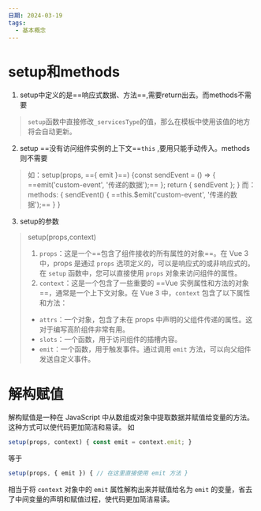 ```yaml
---
日期: 2024-03-19
tags:
  - 基本概念
---
```

# setup和methods
1. setup中定义的是==响应式数据、方法==,需要return出去。而methods不需要
>`setup`函数中直接修改`_servicesType`的值，那么在模板中使用该值的地方将会自动更新。
>
2. setup ==没有访问组件实例的上下文==`this` ,要用只能手动传入。methods则不需要
>如：setup(props, =={ emit }==) {const sendEvent = () => { ==emit('custom-event', '传递的数据');== }; return { sendEvent }; }
>而：methods: { sendEvent() { ==this.$emit('custom-event', '传递的数据');== } }

3. setup的参数
>setup(props,context)
>1. `props`：这是一个==包含了组件接收的所有属性的对象==。在 Vue 3 中，props 是通过 `props` 选项定义的，可以是响应式的或非响应式的。在 `setup` 函数中，您可以直接使用 `props` 对象来访问组件的属性。
>2. `context`：这是一个包含了一些重要的 ==Vue 实例属性和方法的对象==，通常是一个上下文对象。在 Vue 3 中，`context` 包含了以下属性和方法：
>
>- `attrs`：一个对象，包含了未在 props 中声明的父组件传递的属性。这对于编写高阶组件非常有用。
>- `slots`：一个函数，用于访问组件的插槽内容。
>- `emit`：一个函数，用于触发事件。通过调用 `emit` 方法，可以向父组件发送自定义事件。

# 解构赋值
解构赋值是一种在 JavaScript 中从数组或对象中提取数据并赋值给变量的方法。这种方式可以使代码更加简洁和易读。
如
```js
setup(props, context) { const emit = context.emit; }
```
等于
```js
setup(props, { emit }) { // 在这里直接使用 emit 方法 }
```
相当于将 `context` 对象中的 `emit` 属性解构出来并赋值给名为 `emit` 的变量，省去了中间变量的声明和赋值过程，使代码更加简洁易读。